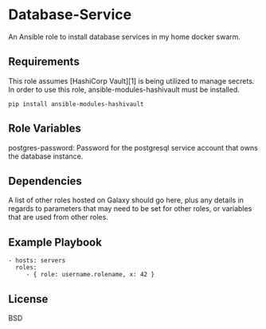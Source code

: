 Database-Service
=========

An Ansible role to install database services in my home docker swarm.

Requirements
------------

This role assumes [HashiCorp Vault][1] is being utilized to manage secrets.
In order to use this role, ansible-modules-hashivault must be installed.

```
pip install ansible-modules-hashivault
```

Role Variables
--------------

postgres-password: Password for the postgresql service account that owns the database instance.  

Dependencies
------------

A list of other roles hosted on Galaxy should go here, plus any details in regards to parameters that may need to be set for other roles, or variables that are used from other roles.

Example Playbook
----------------


    - hosts: servers
      roles:
         - { role: username.rolename, x: 42 }

License
-------

BSD

